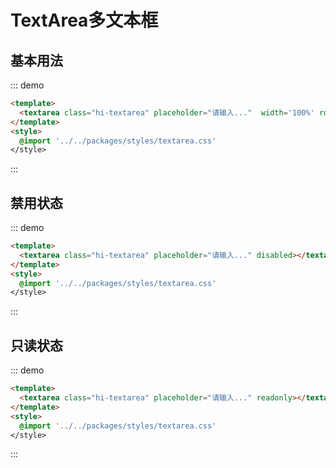 # TextArea多文本框

## 基本用法
::: demo
```html
<template>
  <textarea class="hi-textarea" placeholder="请输入..."  width='100%' rows="5"></textarea>
</template>
<style>
  @import '../../packages/styles/textarea.css'
</style>
```
:::


## 禁用状态
::: demo
```html
<template>
  <textarea class="hi-textarea" placeholder="请输入..." disabled></textarea>
</template>
<style>
  @import '../../packages/styles/textarea.css'
</style>
```
:::


## 只读状态
::: demo
```html
<template>
  <textarea class="hi-textarea" placeholder="请输入..." readonly></textarea>
</template>
<style>
  @import '../../packages/styles/textarea.css'
</style>
```
:::